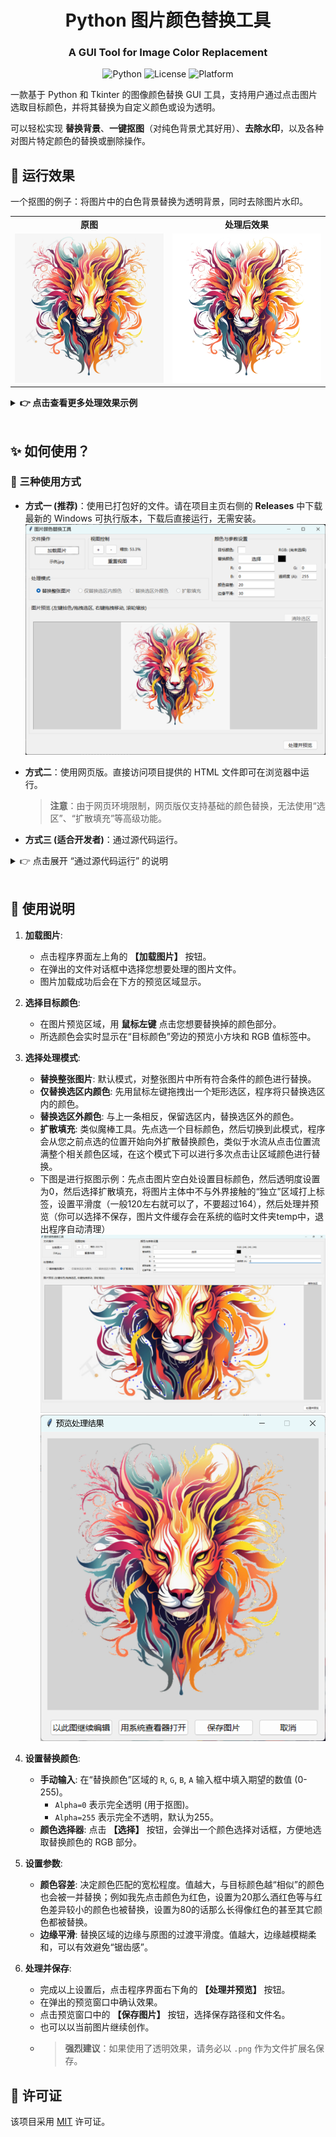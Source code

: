 <div align="center">

# Python 图片颜色替换工具
### A GUI Tool for Image Color Replacement

![Python](https://img.shields.io/badge/Python-3.x-blue.svg)
![License](https://img.shields.io/badge/License-MIT-green.svg)
![Platform](https://img.shields.io/badge/Platform-Windows%20%7C%20macOS%20%7C%20Linux-lightgrey.svg)

</div>

一款基于 Python 和 Tkinter 的图像颜色替换 GUI 工具，支持用户通过点击图片选取目标颜色，并将其替换为自定义颜色或设为透明。

可以轻松实现 **替换背景**、**一键抠图**（对纯色背景尤其好用）、**去除水印**，以及各种对图片特定颜色的替换或删除操作。

## 📸 运行效果

一个抠图的例子：将图片中的白色背景替换为透明背景，同时去除图片水印。

<table>
  <tr>
    <td align="center"><strong>原图</strong></td>
    <td align="center"><strong>处理后效果</strong></td>
  </tr>
  <tr>
    <td><img src="images/示例.jpg" alt="原始图片" width="400"></td>
    <td><img src="images/终稿.png" alt="处理后图片" width="400"></td>
  </tr>
</table>

<details>
<summary><strong>👉 点击查看更多处理效果示例</strong></summary>

| 功能 | 效果图 |
| :--- | :--- |
| **边缘平滑 (Feathering)** | <img src="images/边缘平滑.png" alt="边缘平滑效果" width="300"> |
| **基础抠图 (Matting)** | <img src="images/抠图.png" alt="抠图效果" width="300"> |
| **去除水印 (Watermark Removal)** | <img src="images/去水印.png" alt="去水印效果" width="300"> |

<table>
  <tr>
    <td align="center"><strong>原图</strong></td>
    <td align="center"><strong>消除效果</strong></td>
  </tr>
  <tr>
    <td><img src="images/sl1.jpg" alt="原始图片" width="400"></td>
    <td><img src="images/sl12.png" alt="处理后图片" width="400"></td>
  </tr>
  <tr>
    <td align="center"><strong>原图</strong></td>
    <td align="center"><strong>换色效果</strong></td>
  </tr>
  <tr>
    <td><img src="images/sl2.jpg" alt="原始图片" width="400"></td>
    <td><img src="images/sl22.png" alt="处理后图片" width="400"></td>
  </tr>
  <tr>
    <td align="center"><strong>原图</strong></td>
    <td align="center"><strong>抠图效果</strong></td>
  </tr>
  <tr>
    <td><img src="images/sl4.jpg" alt="原始图片" width="400"></td>
    <td><img src="images/sl42.png" alt="处理后图片" width="400"></td>
  </tr>
</table>
</details>

<br>

## ✨ 如何使用？

### 🚀 三种使用方式

- **方式一 (推荐)**：使用已打包好的文件。请在项目主页右侧的 **Releases** 中下载最新的 Windows 可执行版本，下载后直接运行，无需安装。
![image](images/主页面.png)
- **方式二**：使用网页版。直接访问项目提供的 HTML 文件即可在浏览器中运行。
  > **注意**：由于网页环境限制，网页版仅支持基础的颜色替换，无法使用“选区”、“扩散填充”等高级功能。

- **方式三 (适合开发者)**：通过源代码运行。

<details>
<summary>👉 点击展开 “通过源代码运行” 的说明</summary>

#### 🛠️ 环境要求
- Python 3.x
- Pillow 库

#### ⚙️ 安装依赖
在运行脚本之前，您需要安装 Pillow 库。打开您的终端或命令行，然后运行：

```bash
pip install Pillow
```

#### 🚀 运行程序
1.  将项目代码下载到您的本地计算机。
2.  打开终端或命令行，使用 `cd` 命令导航到 `main.py` 所在的目录。
3.  运行以下命令启动程序：
    ```bash
    python main.py
    ```
</details>

<br>

## 📖 使用说明

1.  **加载图片**:
    -   点击程序界面左上角的 **【加载图片】** 按钮。
    -   在弹出的文件对话框中选择您想要处理的图片文件。
    -   图片加载成功后会在下方的预览区域显示。

2.  **选择目标颜色**:
    -   在图片预览区域，用 **鼠标左键** 点击您想要替换掉的颜色部分。
    -   所选颜色会实时显示在“目标颜色”旁边的预览小方块和 RGB 值标签中。

3.  **选择处理模式**:
    -   **替换整张图片**: 默认模式，对整张图片中所有符合条件的颜色进行替换。
    -   **仅替换选区内颜色**: 先用鼠标左键拖拽出一个矩形选区，程序将只替换选区内的颜色。
    -   **替换选区外颜色**: 与上一条相反，保留选区内，替换选区外的颜色。
    -   **扩散填充**: 类似魔棒工具。先点选一个目标颜色，然后切换到此模式，程序会从您之前点选的位置开始向外扩散替换颜色，类似于水流从点击位置流满整个相关颜色区域，在这个模式下可以进行多次点击让区域颜色进行替换。
    - 下图是进行抠图示例：先点击图片空白处设置目标颜色，然后透明度设置为0，然后选择扩散填充，将图片主体中不与外界接触的“独立”区域打上标签，设置平滑度（一般120左右就可以了，不要超过164），然后处理并预览（你可以选择不保存，图片文件缓存会在系统的临时文件夹temp中，退出程序自动清理）
    ![images](images/koutu.png)
    ![images](images/预览.png)

4.  **设置替换颜色**:
    -   **手动输入**: 在“替换颜色”区域的 `R`, `G`, `B`, `A` 输入框中填入期望的数值 (0-255)。
        - `Alpha=0` 表示完全透明 (用于抠图)。
        - `Alpha=255` 表示完全不透明，默认为255。
    -   **颜色选择器**: 点击 **【选择】** 按钮，会弹出一个颜色选择对话框，方便地选取替换颜色的 RGB 部分。

5.  **设置参数**:
    -   **颜色容差**: 决定颜色匹配的宽松程度。值越大，与目标颜色越“相似”的颜色也会被一并替换；例如我先点击颜色为红色，设置为20那么酒红色等与红色差异较小的颜色也被替换，设置为80的话那么长得像红色的甚至其它颜色都被替换。
    -   **边缘平滑**: 替换区域的边缘与原图的过渡平滑度。值越大，边缘越模糊柔和，可以有效避免“锯齿感”。

6.  **处理并保存**:
    -   完成以上设置后，点击程序界面右下角的 **【处理并预览】** 按钮。
    -   在弹出的预览窗口中确认效果。
    -   点击预览窗口中的 **【保存图片】** 按钮，选择保存路径和文件名。
    -   也可以以当前图片继续创作。
    -   > **强烈建议**：如果使用了透明效果，请务必以 `.png` 作为文件扩展名保存。


## 📄 许可证

该项目采用 [MIT](https://opensource.org/licenses/MIT) 许可证。